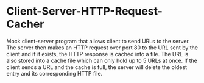 # Client-Server-HTTP-Request-Cacher
Mock client-server program that allows client to send URLs to the server. The server then makes an HTTP request over port 80 to the URL sent by the client and if it exists, the HTTP response is cached into a file. The URL is also stored into a cache file which can only hold up to 5 URLs at once. If the client sends a URL and the cache is full, the server will delete the oldest entry and its corresponding HTTP file.
